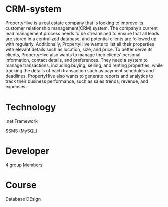 # CRM-system
PropertyHive is a real estate company that is looking to improve its customer relationship management(CRM) system. The company’s current lead management process needs to be streamlined to ensure that all leads are stored in a centralized database, and potential clients are followed up with regularly. Additionally, PropertyHive wants to list all their properties with elevant details such as location, size, and price. To better serve its clients, PropertyHive also wants to manage their clients’ personal information, contact details, and preferences. They need a system to manage transactions, including buying, selling, and renting properties, while tracking the details of each transaction such as payment schedules and deadlines. PropertyHive also wants to generate reports and analytics to track their business performance, such as sales trends, revenue, and expenses.
# Technology
.net Framework

SSMS (MySQL)
# Developer
4 group Members
# Course
Database DEsign
